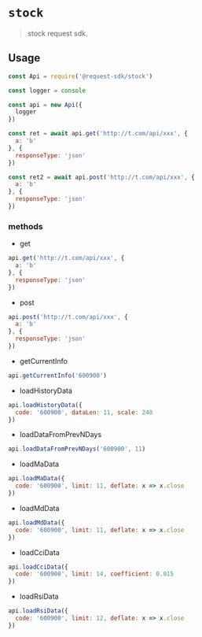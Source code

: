 # `stock`

> stock request sdk.

## Usage

```javascript
const Api = require('@request-sdk/stock')

const logger = console

const api = new Api({
  logger
})

const ret = await api.get('http://t.com/api/xxx', {
  a: 'b'
}, {
  responseType: 'json'
})

const ret2 = await api.post('http://t.com/api/xxx', {
  a: 'b'
}, {
  responseType: 'json'
})
```

### methods

* get

```javascript
api.get('http://t.com/api/xxx', {
  a: 'b'
}, {
  responseType: 'json'
})
```

* post

```javascript
api.post('http://t.com/api/xxx', {
  a: 'b'
}, {
  responseType: 'json'
})
```

* getCurrentInfo

```javascript
api.getCurrentInfo('600900')
```

* loadHistoryData

```javascript
api.loadHistoryData({
  code: '600900', dataLen: 11, scale: 240
})
```

* loadDataFromPrevNDays

```javascript
api.loadDataFromPrevNDays('600900', 11)
```

* loadMaData

```javascript
api.loadMaData({
  code: '600900', limit: 11, deflate: x => x.close
})
```

* loadMdData

```javascript
api.loadMdData({
  code: '600900', limit: 11, deflate: x => x.close
})
```

* loadCciData

```javascript
api.loadCciData({
  code: '600900', limit: 14, coefficient: 0.015
})
```

* loadRsiData

```javascript
api.loadRsiData({
  code: '600900', limit: 12, deflate: x => x.close
})
```
